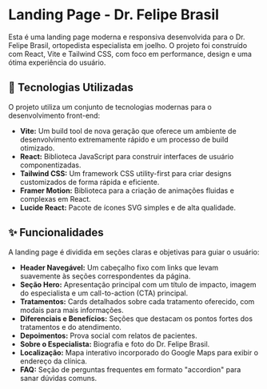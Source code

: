# Landing Page - Dr. Felipe Brasil

Esta é uma landing page moderna e responsiva desenvolvida para o Dr. Felipe Brasil, ortopedista especialista em joelho. O projeto foi construído com React, Vite e Tailwind CSS, com foco em performance, design e uma ótima experiência do usuário.

## 🚀 Tecnologias Utilizadas

O projeto utiliza um conjunto de tecnologias modernas para o desenvolvimento front-end:

* **Vite:** Um build tool de nova geração que oferece um ambiente de desenvolvimento extremamente rápido e um processo de build otimizado.
* **React:** Biblioteca JavaScript para construir interfaces de usuário componentizadas.
* **Tailwind CSS:** Um framework CSS utility-first para criar designs customizados de forma rápida e eficiente.
* **Framer Motion:** Biblioteca para a criação de animações fluidas e complexas em React.
* **Lucide React:** Pacote de ícones SVG simples e de alta qualidade.

## ✨ Funcionalidades

A landing page é dividida em seções claras e objetivas para guiar o usuário:

* **Header Navegável:** Um cabeçalho fixo com links que levam suavemente às seções correspondentes da página.
* **Seção Hero:** Apresentação principal com um título de impacto, imagem do especialista e um call-to-action (CTA) principal.
* **Tratamentos:** Cards detalhados sobre cada tratamento oferecido, com modais para mais informações.
* **Diferenciais e Benefícios:** Seções que destacam os pontos fortes dos tratamentos e do atendimento.
* **Depoimentos:** Prova social com relatos de pacientes.
* **Sobre o Especialista:** Biografia e foto do Dr. Felipe Brasil.
* **Localização:** Mapa interativo incorporado do Google Maps para exibir o endereço da clínica.
* **FAQ:** Seção de perguntas frequentes em formato "accordion" para sanar dúvidas comuns.
